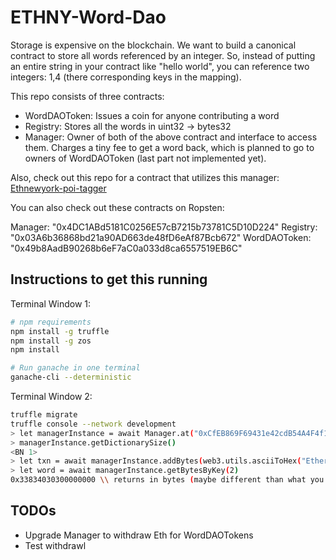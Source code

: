 # ETHNY-Word-Dao

Storage is expensive on the blockchain. We want to build a canonical contract to store all words referenced by an integer. So, instead of putting an entire string in your contract like "hello world", you can reference two integers: 1,4 (there corresponding keys in the mapping).

This repo consists of three contracts:

- WordDAOToken: Issues a coin for anyone contributing a word
- Registry: Stores all the words in uint32 -> bytes32
- Manager: Owner of both of the above contract and interface to access them. Charges a tiny fee to get a word back, which is planned to go to owners of WordDAOToken (last part not implemented yet).

Also, check out this repo for a contract that utilizes this manager: [Ethnewyork-poi-tagger](https://github.com/j0x0j/ethnewyork-poi-tagger)

You can also check out these contracts on Ropsten:

Manager: "0x4DC1ABd5181C0256E57cB7215b73781C5D10D224"
Registry: "0x03A6b36868bd21a90AD663de48fD6eAf87Bcb672"
WordDAOToken: "0x49b8AadB90268b6eF7aC0a033d8ca6557519EB6C"

## Instructions to get this running

Terminal Window 1:

```bash
# npm requirements
npm install -g truffle
npm install -g zos
npm install

# Run ganache in one terminal
ganache-cli --deterministic
```

Terminal Window 2:

```bash
truffle migrate
truffle console --network development
> let managerInstance = await Manager.at("0xCfEB869F69431e42cdB54A4F4f105C19C080A601")
> managerInstance.getDictionarySize()
<BN 1>
> let txn = await managerInstance.addBytes(web3.utils.asciiToHex("Ethereum"))
> let word = await managerInstance.getBytesByKey(2)
0x33834030300000000 \\ returns in bytes (maybe different than what you put into addBytes)
```

## TODOs

- Upgrade Manager to withdraw Eth for WordDAOTokens
- Test withdrawl
